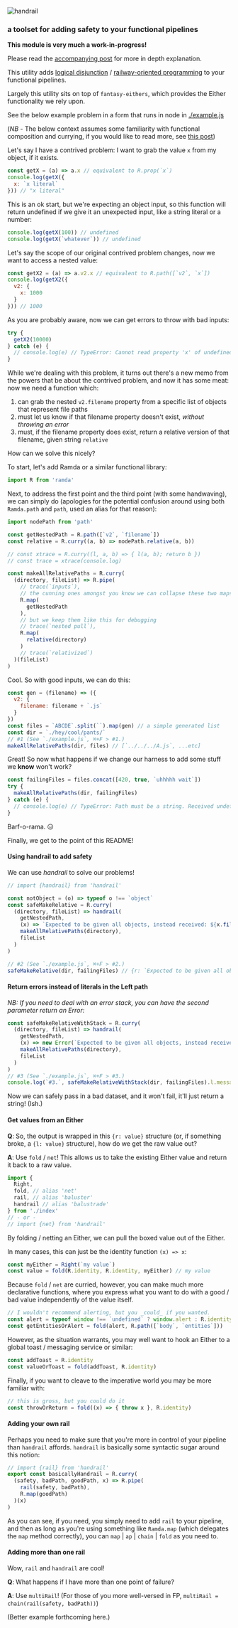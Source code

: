 ![handrail](https://cdn.rawgit.com/brekk/handrail/63f5bd2/logo.svg)
### a toolset for adding safety to your functional pipelines

**This module is very much a work-in-progress!**

Please read the [accompanying post](https://codepen.io/brekk/post/3c7f65946d644e17ef37d30a9ba4cd15/visual-function-composition) for more in depth explanation.

This utility adds [logical disjunction](https://en.wikipedia.org/wiki/Logical_disjunction) / [railway-oriented programming](https://fsharpforfunandprofit.com/rop) to your functional pipelines.

Largely this utility sits on top of `fantasy-eithers`, which provides the Either functionality we rely upon.

See the below example problem in a form that runs in node in [./example.js](./example.js)

(_NB_ - The below context assumes some familiarity with functional composition and currying, if you would like to read more, see [this post](https://codepen.io/brekk/post/functional-workaholism))

Let's say I have a contrived problem: I want to grab the value `x` from my object, if it exists.

```js
const getX = (a) => a.x // equivalent to R.prop(`x`)
console.log(getX({
  x: `x literal`
})) // "x literal"
```

This is an ok start, but we're expecting an object input, so this function will return undefined if we give it an unexpected input, like a string literal or a number:

```js
console.log(getX(100)) // undefined
console.log(getX(`whatever`)) // undefined
```

Let's say the scope of our original contrived problem changes, now we want to access a nested value:

```js
const getX2 = (a) => a.v2.x // equivalent to R.path([`v2`, `x`])
console.log(getX2({
  v2: {
    x: 1000
  }
})) // 1000
```

As you are probably aware, now we can get errors to throw with bad inputs:

```js
try {
  getX2(10000)
} catch (e) {
  // console.log(e) // TypeError: Cannot read property 'x' of undefined
}
```

While we're dealing with this problem, it turns out there's a new memo from the powers that be about the contrived problem, and now it has some meat: now we need a function which:

1. can grab the nested `v2.filename` property from a specific list of objects that represent file paths
2. must let us know if that filename property doesn't exist, _without throwing an error_
3. must, if the filename property does exist, return a relative version of that filename, given string `relative`

How can we solve this nicely?

To start, let's add Ramda or a similar functional library:

```js
import R from 'ramda'
```

Next, to address the first point and the third point (with some handwaving), we can simply do (apologies for the potential confusion around using both `Ramda.path` and `path`, used an alias for that reason):

```js
import nodePath from 'path'

const getNestedPath = R.path([`v2`, `filename`])
const relative = R.curry((a, b) => nodePath.relative(a, b))

// const xtrace = R.curry((l, a, b) => { l(a, b); return b })
// const trace = xtrace(console.log)

const makeAllRelativePaths = R.curry(
  (directory, fileList) => R.pipe(
    // trace(`inputs`),
    // the cunning ones amongst you know we can collapse these two maps,
    R.map(
      getNestedPath
    ),
    // but we keep them like this for debugging
    // trace(`nested pull`),
    R.map(
      relative(directory)
    )
    // trace(`relativized`)
  )(fileList)
)
```

Cool. So with good inputs, we can do this:

```js
const gen = (filename) => ({
  v2: {
    filename: filename + `.js`
  }
})
const files = `ABCDE`.split(``).map(gen) // a simple generated list
const dir = `./hey/cool/pants/`
// #1 (See `./example.js`, ⌘+F > #1.)
makeAllRelativePaths(dir, files) // [`../../../A.js`, ...etc]
```

Great! So now what happens if we change our harness to add some stuff we **know** won't work?

```js
const failingFiles = files.concat([420, true, `uhhhhh wait`])
try {
  makeAllRelativePaths(dir, failingFiles)
} catch (e) {
  // console.log(e) // TypeError: Path must be a string. Received undefined
}
```

Barf-o-rama. 😑

Finally, we get to the point of this README!

#### Using handrail to add safety

We can use *handrail* to solve our problems!

```js
// import {handrail} from 'handrail'

const notObject = (o) => typeof o !== `object`
const safeMakeRelative = R.curry(
  (directory, fileList) => handrail(
    getNestedPath,
    (x) => `Expected to be given all objects, instead received: ${x.filter(notObject).join(`, `)}`,
    makeAllRelativePaths(directory),
    fileList
  )
)

// #2 (See `./example.js`, ⌘+F > #2.)
safeMakeRelative(dir, failingFiles) // {r: `Expected to be given all objects, instead received: 420, true, 'uhhhhh wait'` }
```

#### Return errors instead of literals in the Left path

_NB: If you need to deal with an error stack, you can have the second parameter return an Error:_

```js
const safeMakeRelativeWithStack = R.curry(
  (directory, fileList) => handrail(
    getNestedPath,
    (x) => new Error(`Expected to be given all objects, instead received: ${x.filter(notObject).join(`, `)}`),
    makeAllRelativePaths(directory),
    fileList
  )
)
// #3 (See `./example.js`, ⌘+F > #3.)
console.log(`#3.`, safeMakeRelativeWithStack(dir, failingFiles).l.message)
```

Now we can safely pass in a bad dataset, and it won't fail, it'll just return a string! (Ish.)

#### Get values from an Either

**Q**: So, the output is wrapped in this `{r: value}` structure (or, if something broke, a `{l: value}` structure), how do we get the raw value out?

**A**: Use `fold` / `net`! This allows us to take the existing Either value and return it back to a raw value.

```js
import {
  Right,
  fold, // alias 'net'
  rail, // alias 'baluster'
  handrail // alias 'balustrade'
} from './index'
// - or -
// import {net} from 'handrail'
```

By folding / netting an Either, we can pull the boxed value out of the Either.

In many cases, this can just be the identity function `(x) => x`:

```js
const myEither = Right(`my value`)
const value = fold(R.identity, R.identity, myEither) // my value
```

Because `fold` / `net` are curried, however, you can make much more declarative functions, where you express what you want to do with a good / bad value independently of the value itself.

```js
// I wouldn't recommend alerting, but you _could_ if you wanted.
const alert = typeof window !== `undefined` ? window.alert : R.identity
const getEntitiesOrAlert = fold(alert, R.path([`body`, `entities`]))
```

However, as the situation warrants, you may well want to hook an Either to a global toast / messaging service or similar:

```js
const addToast = R.identity
const valueOrToast = fold(addToast, R.identity)
```

Finally, if you want to cleave to the imperative world you may be more familiar with:

```js
// this is gross, but you could do it
const throwOrReturn = fold((x) => { throw x }, R.identity)
```

#### Adding your own rail

Perhaps you need to make sure that you're more in control of your pipeline than `handrail` affords. `handrail` is basically some syntactic sugar around this notion:

```js
// import {rail} from 'handrail'
export const basicallyHandrail = R.curry(
  (safety, badPath, goodPath, x) => R.pipe(
    rail(safety, badPath),
    R.map(goodPath)
  )(x)
)
```

As you can see, if you need, you simply need to add `rail` to your pipeline, and then as long as you're using something like `Ramda.map` (which delegates the `map` method correctly), you can `map` | `ap` | `chain` | `fold` as you need to.

#### Adding more than one rail

Wow, `rail` and `handrail` are cool!

**Q**: What happens if I have more than one point of failure?

**A**: Use `multiRail`! (For those of you more well-versed in FP, `multiRail = chain(rail(safety, badPath))`)

(Better example forthcoming here.)
